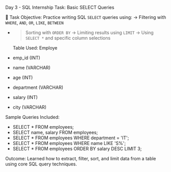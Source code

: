 Day 3 - SQL Internship Task: Basic SELECT Queries

📝 Task Objective:
Practice writing SQL `SELECT` queries using:
-> Filtering with `WHERE`, `AND`, `OR`, `LIKE`, `BETWEEN`
- >Sorting with `ORDER BY`
-> Limiting results using `LIMIT`
-> Using `SELECT *` and specific column selections

  Table Used:
Employe
- emp_id (INT)
- name (VARCHAR)
- age (INT)
- department (VARCHAR)
- salary (INT)
- city (VARCHAR)

Sample Queries Included:
- SELECT * FROM employees;
- SELECT name, salary FROM employees;
- SELECT * FROM employees WHERE department = 'IT';
- SELECT * FROM employees WHERE name LIKE 'S%';
- SELECT * FROM employees ORDER BY salary DESC LIMIT 3;

Outcome:
Learned how to extract, filter, sort, and limit data from a table using core SQL query techniques.



